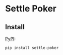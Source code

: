 # Settle Poker


## Install
[PyPI](https://pypi.org/project/settle-poker/):
```shell
pip install settle-poker
```